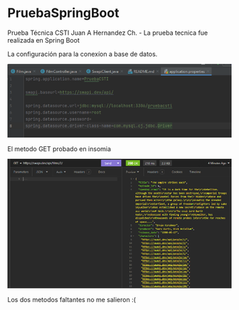 # PruebaSpringBoot
Prueba Técnica CSTI
Juan A Hernandez Ch. - La prueba tecnica fue realizada en Spring Boot  

La configuración para la conexíon a base de datos.  

![img.png](img.png)  


El metodo GET probado en insomia  

![img_1.png](img_1.png)  

Los dos metodos faltantes no me salieron :( 


